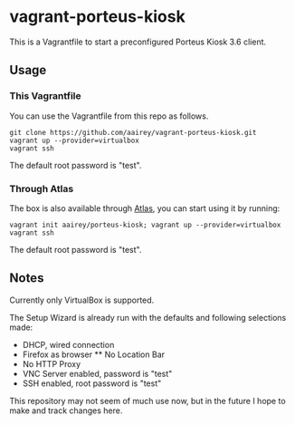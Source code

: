 # vagrant-porteus-kiosk

This is a Vagrantfile to start a preconfigured Porteus Kiosk 3.6 client.

## Usage

### This Vagrantfile

You can use the Vagrantfile from this repo as follows.

```
git clone https://github.com/aairey/vagrant-porteus-kiosk.git
vagrant up --provider=virtualbox
vagrant ssh
```
The default root password is "test".

### Through Atlas

The box is also available through [Atlas](https://atlas.hashicorp.com/aairey/porteus-kiosk), you can start using it by running:

```
vagrant init aairey/porteus-kiosk; vagrant up --provider=virtualbox
vagrant ssh
```
The default root password is "test".

## Notes
Currently only VirtualBox is supported.

The Setup Wizard is already run with the defaults and following selections made:
* DHCP, wired connection
* Firefox as browser
** No Location Bar
* No HTTP Proxy
* VNC Server enabled, password is "test"
* SSH enabled, root password is "test"

This repository may not seem of much use now, but in the future I hope to make and track changes here.

